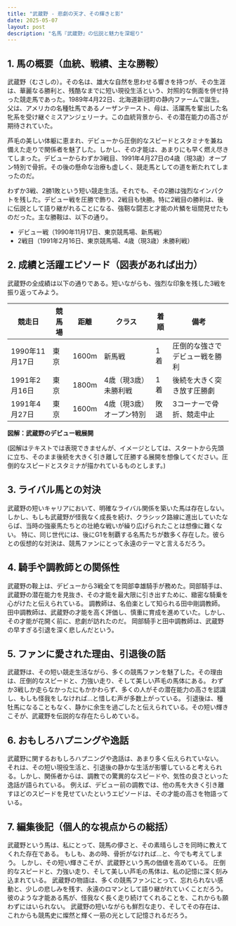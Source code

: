 ```yaml
---
title: "武蔵野 - 悲劇の天才、その輝きと影"
date: 2025-05-07
layout: post
description: "名馬『武蔵野』の伝説と魅力を深堀り"
---
```


## 1. 馬の概要（血統、戦績、主な勝鞍）

武蔵野（むさしの）。その名は、雄大な自然を思わせる響きを持つが、その生涯は、華麗なる勝利と、残酷なまでに短い現役生活という、対照的な側面を併せ持った競走馬であった。1989年4月22日、北海道新冠町の静内ファームで誕生。父は、アメリカの名種牡馬であるノーザンテースト、母は、活躍馬を輩出した名牝系を受け継ぐミスアンジェリーナ。この血統背景から、その潜在能力の高さが期待されていた。

芦毛の美しい体躯に恵まれ、デビューから圧倒的なスピードとスタミナを兼ね備えた走りで関係者を魅了した。しかし、その才能は、あまりにも早く燃え尽きてしまった。デビューからわずか3戦目、1991年4月27日の4歳（現3歳）オープン特別で骨折。その後の懸命な治療も虚しく、競走馬としての道を断たれてしまったのだ。

わずか3戦、2勝1敗という短い競走生活。それでも、その2勝は強烈なインパクトを残した。デビュー戦を圧勝で飾り、2戦目も快勝。特に2戦目の勝利は、後に伝説として語り継がれることになる、強靭な闘志と才能の片鱗を垣間見せたものだった。主な勝鞍は、以下の通り。

* デビュー戦（1990年11月17日、東京競馬場、新馬戦）
* 2戦目（1991年2月16日、東京競馬場、4歳（現3歳）未勝利戦）


## 2. 成績と活躍エピソード（図表があれば出力）

武蔵野の全成績は以下の通りである。短いながらも、強烈な印象を残した3戦を振り返ってみよう。

| 競走日       | 競馬場 | 距離 | クラス     | 着順 | 備考                               |
|--------------|--------|------|-----------|-----|------------------------------------|
| 1990年11月17日 | 東京   | 1600m | 新馬戦   | 1着 | 圧倒的な強さでデビュー戦を勝利      |
| 1991年2月16日 | 東京   | 1800m | 4歳（現3歳）未勝利戦 | 1着 | 後続を大きく突き放す圧勝劇          |
| 1991年4月27日 | 東京   | 1600m | 4歳（現3歳）オープン特別 | 敗退 | 3コーナーで骨折、競走中止             |


**図解：武蔵野のデビュー戦展開**

(図解はテキストでは表現できませんが、イメージとしては、スタートから先頭に立ち、そのまま後続を大きく引き離して圧勝する展開を想像してください。圧倒的なスピードとスタミナが描かれているものとします。)


## 3. ライバル馬との対決

武蔵野の短いキャリアにおいて、明確なライバル関係を築いた馬は存在しない。しかし、もしも武蔵野が怪我なく成長を続け、クラシック路線に進出していたならば、当時の強豪馬たちとの壮絶な戦いが繰り広げられたことは想像に難くない。  特に、同じ世代には、後にG1を制覇する名馬たちが数多く存在した。彼らとの仮想的な対決は、競馬ファンにとって永遠のテーマと言えるだろう。


## 4. 騎手や調教師との関係性

武蔵野の鞍上は、デビューから3戦全てを岡部幸雄騎手が務めた。岡部騎手は、武蔵野の潜在能力を見抜き、その才能を最大限に引き出すために、緻密な騎乗を心がけたと伝えられている。  調教師は、名伯楽として知られる田中剛調教師。田中調教師は、武蔵野の才能を高く評価し、慎重に育成を進めていた。しかし、その才能が花開く前に、悲劇が訪れたのだ。  岡部騎手と田中調教師は、武蔵野の早すぎる引退を深く悲しんだという。


## 5. ファンに愛された理由、引退後の話

武蔵野は、その短い競走生活ながら、多くの競馬ファンを魅了した。その理由は、圧倒的なスピードと、力強い走り、そして美しい芦毛の馬体にある。  わずか3戦しか走らなかったにもかかわらず、多くの人がその潜在能力の高さを認識し、もしも怪我をしなければ…と惜しむ声が多数上がっている。  引退後は、種牡馬になることもなく、静かに余生を過ごしたと伝えられている。その短い輝きこそが、武蔵野を伝説的な存在たらしめている。


## 6. おもしろハプニングや逸話

武蔵野に関するおもしろハプニングや逸話は、あまり多く伝えられていない。  それは、その短い現役生活と、引退後の静かな生活が影響していると考えられる。しかし、関係者からは、調教での驚異的なスピードや、気性の良さといった逸話が語られている。  例えば、デビュー前の調教では、他の馬を大きく引き離すほどのスピードを見せていたというエピソードは、その才能の高さを物語っている。


## 7. 編集後記（個人的な視点からの総括）

武蔵野という馬は、私にとって、競馬の儚さと、その素晴らしさを同時に教えてくれた存在である。  もしも、あの時、骨折がなければ…と、今でも考えてしまう。  しかし、その短い輝きこそが、武蔵野という馬の価値を高めている。  圧倒的なスピードと、力強い走り、そして美しい芦毛の馬体は、私の記憶に深く刻み込まれている。  武蔵野の物語は、多くの競馬ファンにとって、忘れられない感動と、少しの悲しみを残す、永遠のロマンとして語り継がれていくことだろう。  彼のような才能ある馬が、怪我なく長く走り続けてくれることを、これからも願わずにはいられない。  武蔵野の短いながらも鮮烈な走り、そしてその存在は、これからも競馬史に燦然と輝く一筋の光として記憶されるだろう。
